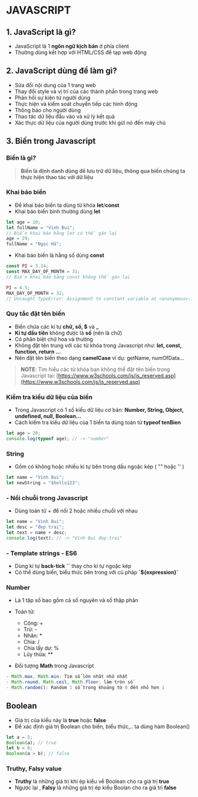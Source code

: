 # JAVASCRIPT

## 1. JavaScript là gì?

- JavaScript là 1 **ngôn ngữ kịch bản** ở phía client
- Thường dùng kết hợp với HTML/CSS để tạp web động

## 2. JavaScript dùng để làm gì?

- Sửa đổi nội dung của 1 trang web
- Thay đổi style và vị trí của các thành phần trong trang web
- Phản hồi sự kiện từ người dùng
- Thực hiện và kiểm soát chuyển tiếp các hình động
- Thông báo cho người dùng
- Thao tác dữ liệu đầu vào và xử lý kết quả
- Xác thực dữ liệu của người dùng trước khi gửi nó đến máy chủ

## 3. Biến trong Javascript

### Biến là gì?

> **Biến là định danh dùng để lưu trữ dữ liệu, thông qua biến chúng ta thực hiện thao tác với dữ liệu**

### Khai báo biến

- Để khai báo biến ta dùng từ khóa **let**/**const**
- Khai báo biến bình thường dùng **let**

```js
let age = 10;
let fullName = "Vinh Bui";
// Biến khai báo bằng let có thể gán lại
age = 29;
fullName = "Ngọc Hà";
```

- Khai báo biến là hằng số dùng **const**

```js
const PI = 3.14;
const MAX_DAY_OF_MONTH = 31;
// Biến khai báo bằng const không thể gán lại

PI = 4.5;
MAX_DAY_OF_MONTH = 32;
// Uncaught TypeError: Assignment to constant variable at <anonymous>:1:6
```

### Quy tắc đặt tên biến

- Biến chứa các kí tự **chữ, số, $** và **\_**
- **Kí tự đầu tiên** không được là **số** (nên là chữ)
- Có phân biệt chữ hoa và thường
- Không đặt tên trung với các từ khóa trong Javascript như: **let, const, function, return ...**
- Nên đặt tên biến theo dạng **camelCase**
  ví dụ: getName, numOfData...

> **NOTE**: Tìm hiểu các từ khóa bạn không thể đặt tên biến trong Javascript tại: [https://www.w3schools.com/js/js_reserved.asp](https://www.w3schools.com/js/js_reserved.asp)

### Kiểm tra kiểu dữ liệu của biến

- Trong Javascript có 1 số kiểu dữ liệu cơ bản: **Number, String, Object, undefined, null, Boolean...**
- Cách kiểm tra kiểu dữ liệu của 1 biến ta dùng toán tử **typeof tenBien**

```js
let age = 20;
console.log(typeof age); // -> "number"
```

### String

- Gồm có không hoặc nhiều kí tự bên trong dấu ngoặc kép ( "" hoặc '' )

```js
let name = "Vinh Bui";
let newString = "$hello123";
```

### - Nối chuỗi trong Javascript

- Dùng toán tử + để nối 2 hoặc nhiều chuỗi với nhau

```js
let name = "Vinh Bui";
let desc = "đẹp trai";
let text = name + desc;
console.log(text); // -> "Vinh Bui đẹp trai"
```

### - Template strings - ES6

- Dùng kí tự **back-tick ``** thay cho kí tự ngoặc kép
- Có thể dùng biến, biểu thức bên trong với cú pháp **\`${expression}\`**

### Number

- Là 1 tập số bao gồm cả số nguyên và số thập phân
- Toán tử:

  - Cộng: +
  - Trừ: -
  - Nhân: \*
  - Chia: /
  - Chia lấy dư: %
  - Lũy thừa: \*\*

- Đối tượng **Math** trong Javascript

```js
- Math.max, Math.min: Tìm số lớn nhât nhỏ nhất
- Math.round, Math.ceil, Math.floor: làm tròn số
- Math.random(): Random 1 số trong khoảng từ 0 đến nhỏ hơn 1
```

## Boolean

- Giá trị của kiểu này là **true** hoặc **false**
- Để xác định giá trị Boolean cho biến, biểu thức,.. ta dùng hàm Boolean()

```js
let a = 5;
Boolean(a); // true
let b = 6;
Boolean(a > b); // false
```

### Truthy, Falsy value

- **Truthy** là những giá trị khi ép kiểu về Boolean cho ra giá trị **true**
- Ngược lại , **Falsy** là những giá trị ép kiểu Boolan cho ra giá trị **false**
